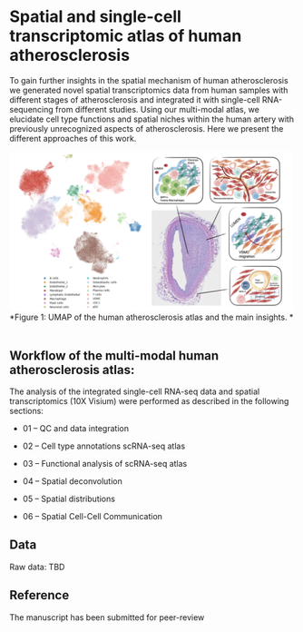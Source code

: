 # Spatial and single-cell transcriptomic atlas of human atherosclerosis

To gain further insights in the spatial mechanism of human atherosclerosis we generated novel spatial transcriptomics data from human samples with different stages of atherosclerosis and integrated it with single-cell RNA-sequencing from different studies. Using our multi-modal atlas, we elucidate cell type functions and spatial niches within the human artery with previously unrecognized aspects of atherosclerosis. Here we present the different approaches of this work.

<img src="https://github.com/hayatlab/multiomics_athero_atlas/blob/main/Cover_Atherosclerosis_Atlas.png" width="500"> <br>
*Figure 1: UMAP of the human atherosclerosis atlas and the main insights. *
<br>
<br>

## Workflow of the multi-modal human atherosclerosis atlas:
The analysis of the integrated single-cell RNA-seq data and spatial transcriptomics (10X Visium) were performed as described in the following sections: 

-	01 – QC and data integration
-	02 – Cell type annotations scRNA-seq atlas
-	03 – Functional analysis of scRNA-seq atlas

-	04 – Spatial deconvolution
-	05 – Spatial distributions
-	06 – Spatial Cell-Cell Communication

## Data
Raw data: TBD

## Reference
The manuscript has been submitted for peer-review
